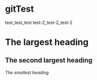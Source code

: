 # gitTest

test_test_test
test-2_test-2_test-2
# The largest heading
## The second largest heading
###### The smallest heading

